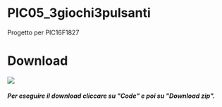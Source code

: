# PIC05_3giochi3pulsanti

Progetto per PIC16F1827
# Download

![](https://i.ibb.co/k6n3SVq/Immagine-2023-04-10-214955.png)
 ##### *Per eseguire il download cliccare su "Code" e poi su "Download zip".*
